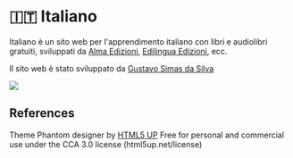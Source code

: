 # 🇮🇹 Italiano

Italiano è un sito web per l'apprendimento italiano con libri e audiolibri gratuiti, sviluppati da [Alma Edizioni](https://www.almaedizioni.it/it/), [Edilingua Edizioni](http://www.edilingua.it/), ecc.

Il sito web è stato sviluppato da [Gustavo Simas da Silva](http://gsimas.github.io)

![](https://i.imgur.com/WolTztp.png)


## References

Theme Phantom designer by [HTML5 UP](html5up.net)
Free for personal and commercial use under the CCA 3.0 license (html5up.net/license)
